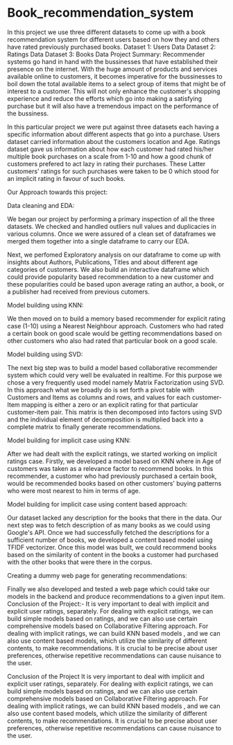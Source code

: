 # Book_recommendation_system
In this project we use three different datasets to come up with a book recommendation system for different users based on how they and others have rated previously purchased books.
Dataset 1: Users Data Dataset 2: Ratings Data Dataset 3: Books Data
Project Summary:
Recommender systems go hand in hand with the bussinesses that have established their presence on the internet. With the huge amount of products and services available online to customers, it becomes imperative for the bussinesses to boil down the total available items to a select group of items that might be of interest to a customer. This will not only enhance the customer's shopping experience and reduce the efforts which go into making a satisfying purchase but it will also have a tremendous impact on the performance of the bussiness.

In this particular project we were put against three datasets each having a specific information about different aspects that go into a purchase. Users dataset carried information about the customers location and Age. Ratings dataset gave us information about how each customer had rated his/her multiple book purchases on a scale from 1-10 and how a good chunk of customers prefered to act lazy in rating their purchases. These Latter customers' ratings for such purchases were taken to be 0 which stood for an implicit rating in favour of such books.

Our Approach towards this project:

Data cleaning and EDA:

We began our project by performing a primary inspection of all the three datasets. We checked and handled outliers null values and duplicacies in various columns. Once we were assured of a clean set of dataframes we merged them together into a single dataframe to carry our EDA.

Next, we perfomed Exploratory analysis on our dataframe to come up with insights about Authors, Publications, Titles and about different age categories of customers. We also build an interactive dataframe which could provide popularity based recommendation to a new customer and these popularities could be based upon average rating an author, a book, or a publisher had received from previous cutomers.

Model building using KNN:

We then moved on to build a memory based recommender for explicit rating case (1-10) using a Nearest Neighbour approach. Customers who had rated a certain book on good scale would be getting recommendations based on other customers who also had rated that particular book on a good scale.

Model building using SVD:

The next big step was to build a model based collaborative recommender system which could very well be evaluated in realtime. For this purpose we chose a very frequently used model namely Matrix Factorization using SVD. In this approach what we broadly do is set forth a pivot table with Customers and Items as columns and rows, and values for each customer-Item mapping is either a zero or an explicit rating for that particular customer-item pair. This matrix is then decomposed into factors using SVD and the individual element of decomposition is multiplied back into a complete matrix to finally generate recommendations.

Model building for implicit case using KNN:

After we had dealt with the explicit ratings, we started working on implicit ratings case. Firstly, we developed a model based on KNN where in Age of customers was taken as a relevance factor to recommend books. In this recommender, a customer who had previously purchased a certain book, would be recommended books based on other customers' buying patterns who were most nearest to him in terms of age.

Model building for implicit case using content based approach:

Our dataset lacked any description for the books that there in the data. Our next step was to fetch description of as many books as we could using Google's API. Once we had successfully fetched the descriptions for a sufficient number of books, we developed a content based model using TFIDF vectorizer. Once this model was built, we could recommend books based on the similarity of content in the books a customer had purchased with the other books that were there in the corpus.

Creating a dummy web page for generating recommendations:

Finally we also developed and tested a web page which could take our models in the backend and produce recommendations to a given input item. Conclusion of the Project:- It is very important to deal with implicit and explicit user ratings, separately. For dealing with explicit ratings, we can build simple models based on ratings, and we can also use certain comprehensive models based on Collaborative Filtering approach. For dealing with implicit ratings, we can build KNN based models , and we can also use content based models, which utilize the similarity of different contents, to make recommendations. It is crucial to be precise about user preferences, otherwise repetitive recommendations can cause nuisance to the user.

Conclusion of the Project
It is very important to deal with implicit and explicit user ratings, separately. For dealing with explicit ratings, we can build simple models based on ratings, and we can also use certain comprehensive models based on Collaborative Filtering approach. For dealing with implicit ratings, we can build KNN based models , and we can also use content based models, which utilize the similarity of different contents, to make recommendations. It is crucial to be precise about user preferences, otherwise repetitive recommendations can cause nuisance to the user.
